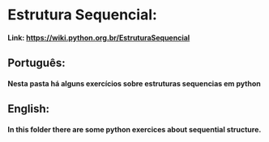 # Estrutura Sequencial:

#### Link: https://wiki.python.org.br/EstruturaSequencial

## Português:

#### Nesta pasta há alguns exercícios sobre estruturas sequencias em python

## English:

#### In this folder there are some python exercices about sequential structure.
